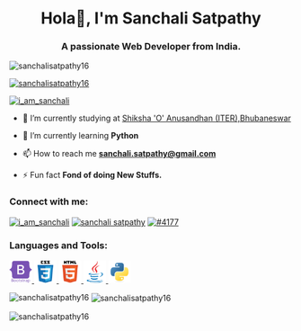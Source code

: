 <h1 align="center">Hola👋, I'm Sanchali Satpathy</h1>
<h3 align="center">A passionate Web Developer from India.</h3>

<p align="left"> <img src="https://komarev.com/ghpvc/?username=sanchalisatpathy16&label=Profile%20views&color=0e75b6&style=flat" alt="sanchalisatpathy16" /> </p>

<p align="left"> <a href="https://github.com/ryo-ma/github-profile-trophy"><img src="https://github-profile-trophy.vercel.app/?username=sanchalisatpathy16" alt="sanchalisatpathy16" /></a> </p>

<p align="left"> <a href="https://twitter.com/i_am_sanchali" target="blank"><img src="https://img.shields.io/twitter/follow/i_am_sanchali?logo=twitter&style=for-the-badge" alt="i_am_sanchali" /></a> </p>

- 🔭 I’m currently studying at [Shiksha 'O' Anusandhan (ITER),Bhubaneswar](https://www.soa.ac.in/iter)

- 🌱 I’m currently learning **Python**

- 📫 How to reach me **sanchali.satpathy@gmail.com**

- ⚡ Fun fact **Fond of doing New Stuffs.**

<h3 align="left">Connect with me:</h3>
<p align="left">
<a href="https://twitter.com/i_am_sanchali" target="blank"><img align="center" src="https://raw.githubusercontent.com/rahuldkjain/github-profile-readme-generator/master/src/images/icons/Social/twitter.svg" alt="i_am_sanchali" height="30" width="40" /></a>
<a href="https://linkedin.com/in/sanchali satpathy" target="blank"><img align="center" src="https://raw.githubusercontent.com/rahuldkjain/github-profile-readme-generator/master/src/images/icons/Social/linked-in-alt.svg" alt="sanchali satpathy" height="30" width="40" /></a>
<a href="https://discord.gg/#4177" target="blank"><img align="center" src="https://raw.githubusercontent.com/rahuldkjain/github-profile-readme-generator/master/src/images/icons/Social/discord.svg" alt="#4177" height="30" width="40" /></a>
</p>

<h3 align="left">Languages and Tools:</h3>
<p align="left"> <a href="https://getbootstrap.com" target="_blank" rel="noreferrer"> <img src="https://raw.githubusercontent.com/devicons/devicon/master/icons/bootstrap/bootstrap-plain-wordmark.svg" alt="bootstrap" width="40" height="40"/> </a> <a href="https://www.w3schools.com/css/" target="_blank" rel="noreferrer"> <img src="https://raw.githubusercontent.com/devicons/devicon/master/icons/css3/css3-original-wordmark.svg" alt="css3" width="40" height="40"/> </a> <a href="https://www.w3.org/html/" target="_blank" rel="noreferrer"> <img src="https://raw.githubusercontent.com/devicons/devicon/master/icons/html5/html5-original-wordmark.svg" alt="html5" width="40" height="40"/> </a> <a href="https://www.java.com" target="_blank" rel="noreferrer"> <img src="https://raw.githubusercontent.com/devicons/devicon/master/icons/java/java-original.svg" alt="java" width="40" height="40"/> </a> <a href="https://www.python.org" target="_blank" rel="noreferrer"> <img src="https://raw.githubusercontent.com/devicons/devicon/master/icons/python/python-original.svg" alt="python" width="40" height="40"/> </a> </p>

<p><img align="left" src="https://github-readme-stats.vercel.app/api/top-langs?username=sanchalisatpathy16&show_icons=true&locale=en&layout=compact" alt="sanchalisatpathy16" /></p>

<p>&nbsp;<img align="center" src="https://github-readme-stats.vercel.app/api?username=sanchalisatpathy16&show_icons=true&locale=en" alt="sanchalisatpathy16" /></p>

<p><img align="center" src="https://github-readme-streak-stats.herokuapp.com/?user=sanchalisatpathy16&" alt="sanchalisatpathy16" /></p>
